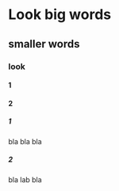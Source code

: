 # Look big words

## smaller words


### look
#### 1
#### 2

##### 1
bla bla bla

##### 2
bla lab bla

